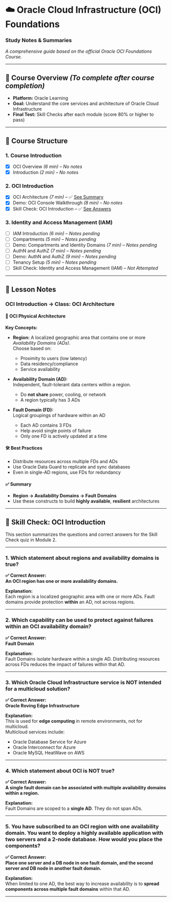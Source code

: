 # ☁️ Oracle Cloud Infrastructure (OCI) Foundations  
### Study Notes & Summaries  
_A comprehensive guide based on the official Oracle OCI Foundations Course._

---

## 📘 Course Overview _(To complete after course completion)_

- **Platform:** Oracle Learning
- **Goal:** Understand the core services and architecture of Oracle Cloud Infrastructure
- **Final Test:** Skill Checks after each module (score 80% or higher to pass)

---

## 🧭 Course Structure

### 1. Course Introduction
- [x] OCI Overview *(6 min)* – _No notes_
- [x] Introduction *(2 min)* – _No notes_

### 2. OCI Introduction
- [x] OCI Architecture *(7 min)* – ✅ [See Summary](#oci-introduction--class-oci-architecture)
- [x] Demo: OCI Console Walkthrough *(8 min)* – _No notes_
- [x] Skill Check: OCI Introduction – ✅ [See Answers](#-skill-check-oci-introduction)

### 3. Identity and Access Management (IAM)
- [ ] IAM Introduction *(6 min)* – _Notes pending_
- [ ] Compartments *(5 min)* – _Notes pending_
- [ ] Demo: Compartments and Identity Domains *(7 min)* – _Notes pending_
- [ ] AuthN and AuthZ *(7 min)* – _Notes pending_
- [ ] Demo: AuthN and AuthZ *(9 min)* – _Notes pending_
- [ ] Tenancy Setup *(5 min)* – _Notes pending_
- [ ] Skill Check: Identity and Access Management (IAM) – _Not Attempted_

---

## 📂 Lesson Notes

### OCI Introduction → Class: **OCI Architecture**

#### 🧱 OCI Physical Architecture

**Key Concepts:**

- **Region:** A localized geographic area that contains one or more *Availability Domains (ADs)*.  
  Choose based on:
  - Proximity to users (low latency)
  - Data residency/compliance
  - Service availability

- **Availability Domain (AD):**  
  Independent, fault-tolerant data centers within a region.  
  - Do **not share** power, cooling, or network
  - A region typically has 3 ADs

- **Fault Domain (FD):**  
  Logical groupings of hardware within an AD  
  - Each AD contains 3 FDs  
  - Help avoid single points of failure  
  - Only one FD is actively updated at a time

#### 🛠️ Best Practices

- Distribute resources across multiple FDs and ADs
- Use Oracle Data Guard to replicate and sync databases
- Even in single-AD regions, use FDs for redundancy

#### ✅ Summary

- **Region → Availability Domains → Fault Domains**
- Use these constructs to build **highly available**, **resilient** architectures

---

## 🧪 Skill Check: OCI Introduction

This section summarizes the questions and correct answers for the Skill Check quiz in Module 2.

---

### **1. Which statement about regions and availability domains is true?**

**✅ Correct Answer:**  
**An OCI region has one or more availability domains.**

**Explanation:**  
Each region is a localized geographic area with one or more ADs. Fault domains provide protection **within** an AD, not across regions.

---

### **2. Which capability can be used to protect against failures within an OCI availability domain?**

**✅ Correct Answer:**  
**Fault Domain**

**Explanation:**  
Fault Domains isolate hardware within a single AD. Distributing resources across FDs reduces the impact of failures within that AD.

---

### **3. Which Oracle Cloud Infrastructure service is NOT intended for a multicloud solution?**

**✅ Correct Answer:**  
**Oracle Roving Edge Infrastructure**

**Explanation:**  
This is used for **edge computing** in remote environments, not for multicloud.  
Multicloud services include:
- Oracle Database Service for Azure  
- Oracle Interconnect for Azure  
- Oracle MySQL HeatWave on AWS

---

### **4. Which statement about OCI is NOT true?**

**✅ Correct Answer:**  
**A single fault domain can be associated with multiple availability domains within a region.**

**Explanation:**  
Fault Domains are scoped to a **single AD**. They do not span ADs.

---

### **5. You have subscribed to an OCI region with one availability domain. You want to deploy a highly available application with two servers and a 2-node database. How would you place the components?**

**✅ Correct Answer:**  
**Place one server and a DB node in one fault domain, and the second server and DB node in another fault domain.**

**Explanation:**  
When limited to one AD, the best way to increase availability is to **spread components across multiple fault domains** within that AD.

---
